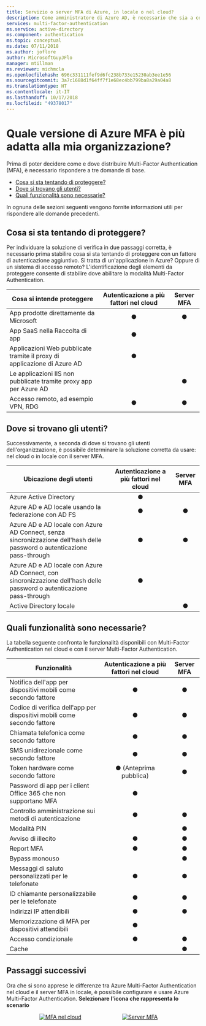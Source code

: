 ```yaml
---
title: Servizio o server MFA di Azure, in locale o nel cloud?
description: Come amministratore di Azure AD, è necessario che sia a conoscenza della versione di Multi-Factor Authentication che sarebbe consigliabile distribuire?
services: multi-factor-authentication
ms.service: active-directory
ms.component: authentication
ms.topic: conceptual
ms.date: 07/11/2018
ms.author: joflore
author: MicrosoftGuyJFlo
manager: mtillman
ms.reviewer: michmcla
ms.openlocfilehash: 696c331111fef9d6fc238b733e15230ab3ee1e56
ms.sourcegitcommit: 3a7c1688d1f64ff7f1e68ec4bb799ba8a29a04a8
ms.translationtype: HT
ms.contentlocale: it-IT
ms.lasthandoff: 10/17/2018
ms.locfileid: "49378017"
---
```

# <a name="which-version-of-azure-mfa-is-right-for-my-organization"></a>Quale versione di Azure MFA è più adatta alla mia organizzazione?

Prima di poter decidere come e dove distribuire Multi-Factor Authentication (MFA), è necessario rispondere a tre domande di base.

* [Cosa si sta tentando di proteggere?](#what-am-i-trying-to-secure)
* [Dove si trovano gli utenti?](#where-are-the-users-located)
* [Quali funzionalità sono necessarie?](#what-features-do-i-need)

In ognuna delle sezioni seguenti vengono fornite informazioni utili per rispondere alle domande precedenti.

## <a name="what-am-i-trying-to-secure"></a>Cosa si sta tentando di proteggere?

Per individuare la soluzione di verifica in due passaggi corretta, è necessario prima stabilire cosa si sta tentando di proteggere con un fattore di autenticazione aggiuntivo. Si tratta di un'applicazione in Azure? Oppure di un sistema di accesso remoto? L'identificazione degli elementi da proteggere consente di stabilire dove abilitare la modalità Multi-Factor Authentication.

| Cosa si intende proteggere | Autenticazione a più fattori nel cloud | Server MFA |
| --- |:---:|:---:|
| App prodotte direttamente da Microsoft |● |● |
| App SaaS nella Raccolta di app |● |  |
| Applicazioni Web pubblicate tramite il proxy di applicazione di Azure AD |● |  |
| Le applicazioni IIS non pubblicate tramite proxy app per Azure AD | |● |
| Accesso remoto, ad esempio VPN, RDG | ● | ● |

## <a name="where-are-the-users-located"></a>Dove si trovano gli utenti?

Successivamente, a seconda di dove si trovano gli utenti dell'organizzazione, è possibile determinare la soluzione corretta da usare: nel cloud o in locale con il server MFA.

| Ubicazione degli utenti | Autenticazione a più fattori nel cloud | Server MFA |
| --- |:---:|:---:|
| Azure Active Directory |● | |
| Azure AD e AD locale usando la federazione con AD FS |● |● |
| Azure AD e AD locale con Azure AD Connect, senza sincronizzazione dell'hash delle password o autenticazione pass-through |● |● |
| Azure AD e AD locale con Azure AD Connect, con sincronizzazione dell'hash delle password o autenticazione pass-through |● | |
| Active Directory locale | |● |

## <a name="what-features-do-i-need"></a>Quali funzionalità sono necessarie?

La tabella seguente confronta le funzionalità disponibili con Multi-Factor Authentication nel cloud e con il server Multi-Factor Authentication.

| Funzionalità | Autenticazione a più fattori nel cloud | Server MFA |
| --- |:---:|:---:|
| Notifica dell'app per dispositivi mobili come secondo fattore | ● | ● |
| Codice di verifica dell'app per dispositivi mobili come secondo fattore | ● | ● |
| Chiamata telefonica come secondo fattore | ● | ● |
| SMS unidirezionale come secondo fattore | ● | ● |
| Token hardware come secondo fattore | ● (Anteprima pubblica) | ● |
| Password di app per i client Office 365 che non supportano MFA | ● | |
| Controllo amministrazione sui metodi di autenticazione | ● | ● |
| Modalità PIN | | ● |
| Avviso di illecito | ● | ● |
| Report MFA | ● | ● |
| Bypass monouso | | ● |
| Messaggi di saluto personalizzati per le telefonate | ● | ● |
| ID chiamante personalizzabile per le telefonate | ● | ● |
| Indirizzi IP attendibili | ● | ● |
| Memorizzazione di MFA per dispositivi attendibili | ● | |
| Accesso condizionale | ● | ● |
| Cache |  | ● |

## <a name="next-steps"></a>Passaggi successivi

Ora che si sono apprese le differenze tra Azure Multi-Factor Authentication nel cloud e il server MFA in locale, è possibile configurare e usare Azure Multi-Factor Authentication. **Selezionare l'icona che rappresenta lo scenario**

<center>

[![MFA nel cloud](./media/concept-mfa-whichversion/cloud2.png)](howto-mfa-getstarted.md)  &nbsp;&nbsp;&nbsp;&nbsp;&nbsp;&nbsp;&nbsp;&nbsp;&nbsp;&nbsp;&nbsp;&nbsp;&nbsp;&nbsp;&nbsp;&nbsp;&nbsp;&nbsp;&nbsp;&nbsp;&nbsp;&nbsp;&nbsp;&nbsp;&nbsp; [![Server MFA](./media/concept-mfa-whichversion/server2.png)](howto-mfaserver-deploy.md) &nbsp;&nbsp;&nbsp;&nbsp;&nbsp; </center>
